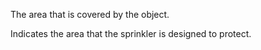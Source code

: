 The area that is covered by the object.


<!-- comment -->


Indicates the area that the sprinkler is designed to protect.
